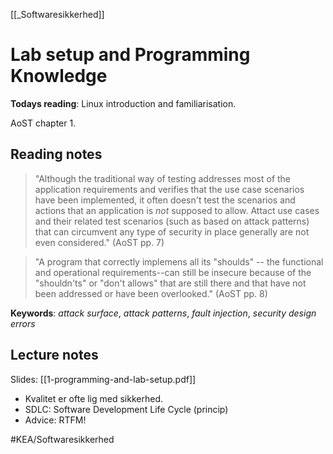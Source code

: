 [[_Softwaresikkerhed]]

# Lab setup and Programming Knowledge

**Todays reading**: Linux introduction and familiarisation. 

AoST chapter 1. 

## Reading notes

> "Although the traditional way of testing addresses most of the application requirements and verifies that the use case scenarios have been implemented, it often doesn't test the scenarios and actions that an application is *not* supposed to allow. Attact use cases and their related test scenarios (such as based on attack patterns) that can circumvent any type of security in place generally are not even considered."  (AoST pp. 7)

> "A program that correctly implemens all its "shoulds" -- the functional and operational requirements--can still be insecure because of the "shouldn'ts" or "don't allows" that are still there and that have not been addressed or have been overlooked." (AoST pp. 8)

**Keywords**: *attack surface*, *attack patterns*, *fault injection*, *security design errors*

## Lecture notes
Slides: [[1-programming-and-lab-setup.pdf]]

- Kvalitet er ofte lig med sikkerhed.
- SDLC: Software Development Life Cycle (princip)
- Advice: RTFM!

#KEA/Softwaresikkerhed 